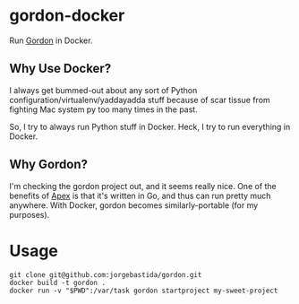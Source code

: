 # gordon-docker

Run [Gordon](https://github.com/jorgebastida/gordon/) in Docker.

## Why Use Docker?

I always get bummed-out about any sort of Python configuration/virtualenv/yaddayadda stuff because of scar tissue from fighting Mac system py too many times in the past.

So, I try to always run Python stuff in Docker. Heck, I try to run everything in Docker.

## Why Gordon?

I'm checking the gordon project out, and it seems really nice. One of the benefits of [Apex](https://github.com/apex/apex) is that it's written in Go, and thus can run pretty much anywhere. With Docker, gordon becomes similarly-portable (for my purposes).

# Usage

```
git clone git@github.com:jorgebastida/gordon.git
docker build -t gordon .
docker run -v "$PWD":/var/task gordon startproject my-sweet-project
```
